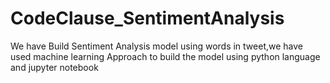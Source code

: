 # CodeClause_SentimentAnalysis
We have Build Sentiment Analysis model using words in tweet,we have used machine learning Approach to build the model using python language and jupyter notebook
